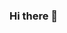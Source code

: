 ### Hi there 👋

<!--
**GabaGoosh/GabaGoosh** is a ✨ _special_ ✨ repository because its `README.md` (this file) appears on your GitHub profile.

- 🤔 I’m looking for help with life
- 😄 Pronouns: He/They
- ⚡ Fun fact: I have no Idea what I am doing
-->
